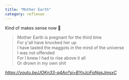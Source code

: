 ```yaml
---
title: "Mother Earth"
category: reflexao
---
```


Kind of makes sense now 🤔

>Mother Earth is pregnant for the third time\
>For y'all have knocked her up\
>I have tasted the maggots in the mind of the universe\
>I was not offended\
>For I knew I had to rise above it all\
>Or drown in my own shit

*<https://youtu.be/JOKn33-q4Ao?si=BYnJcjFaNgsJmsxC>*